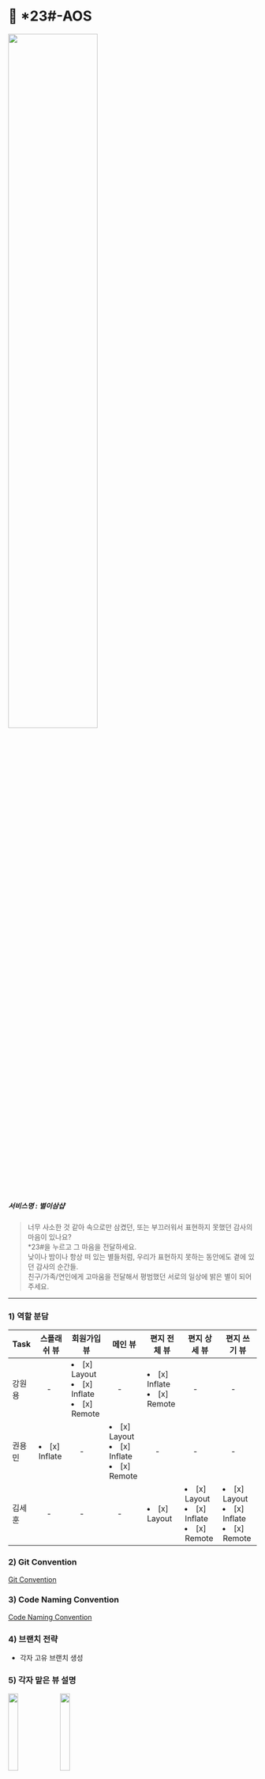 # &#128154; *23#-AOS

<img src="https://user-images.githubusercontent.com/81347125/169655860-9be91b10-577e-4a02-8b9e-071860b510b1.png" width = "60%">

##### 서비스명 : 별이삼샵
> 너무 사소한 것 같아 속으로만 삼켰던, 또는 부끄러워서 표현하지 못했던 감사의 마음이 있나요?  
> *23#을 누르고 그 마음을 전달하세요.  
> 낮이나 밤이나 항상 떠 있는 별들처럼, 우리가 표현하지 못하는 동안에도 곁에 있던 감사의 순간들.  
> 친구/가족/연인에게 고마움을 전달해서 평범했던 서로의 일상에 밝은 별이 되어주세요.  
    
    
    
----  

### 1) 역할 분담

| Task           |스플래쉬 뷰|회원가입 뷰|메인 뷰|편지 전체 뷰|편지 상세 뷰|편지 쓰기 뷰|
|----------------|---------------|---------------|----------------|-----------|-----------|-----------|
| 강원용 |　-|<li> [x] Layout</li><li> [x] Inflate</li><li> [x] Remote</li>|　-|<li> [x] Inflate</li><li> [x] Remote</li>|　-|　-|
| 권용민 | <li> [x] Inflate</li>|　-|<li> [x] Layout</li><li> [x] Inflate</li><li> [x] Remote</li>|　-|　-|　-|
| 김세훈 |　-|　-|　-|<li> [x] Layout</li>|<li> [x] Layout</li><li> [x] Inflate</li><li> [x] Remote</li>|<li> [x] Layout</li><li> [x] Inflate</li><li> [x] Remote</li>|

### 2) Git Convention
<a href="https://github.com/SOPKATHON-LUCKY-SEVEN/S23H-AOS/blob/main/README/Git_Convention.md"> Git Convention </a>


### 3) Code Naming Convention
<a href="https://github.com/SOPKATHON-LUCKY-SEVEN/S23H-AOS/blob/main/README/Coding_Convention.md"> Code Naming Convention </a>


### 4) 브랜치 전략
- 각자 고유 브랜치 생성

### 5) 각자 맡은 뷰 설명

<img src="https://user-images.githubusercontent.com/81347125/169671839-599d0221-cb15-4eb6-9a0c-6effb54ab423.png" width = "20%">    <img src="https://user-images.githubusercontent.com/81347125/169671844-c1c7abb0-e751-4f83-bc6a-db9efb3d1e4b.png" width = "20%">  
- 권용민  
 1. 다이얼로그를 통해 편지 확인 가능     2. 리사이클러뷰 구현 및 인텐트전달

  
 <img src="https://user-images.githubusercontent.com/81347125/169671841-5428a5ee-4379-4f04-84ed-6c5fff7fd5d9.png" width = "20%">   <img src="https://user-images.githubusercontent.com/81347125/169671842-a64d835a-b52f-4bbf-84eb-93f5497a5468.png" width = "20%">
- 김세훈  
1. 편지가 도착하는 뷰, 해당 별모양 아이콘 클릭 시 다이얼로그 호출     2. 편지내용 쓰는 뷰, 해당 편지텍스트가 비어있을 경우 버튼 비활성화
 

 <img src="https://user-images.githubusercontent.com/81347125/169671845-78d362af-778f-45ce-abdc-30c6ec667a60.png" width = "20%">    <img src="https://user-images.githubusercontent.com/81347125/169671846-1e611306-e5ca-48c8-9ccf-17d1f0538ff9.png" width = "20%">     
- 강원용    
1. 회원가입 뷰, 자동로그인 구현      2. 스플래쉬 



